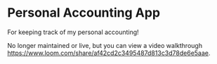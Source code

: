 # Personal Accounting App

For keeping track of my personal accounting!

No longer maintained or live, but you can view a video walkthrough https://www.loom.com/share/af42cd2c3495487d813c3d78de6e5aae. 
